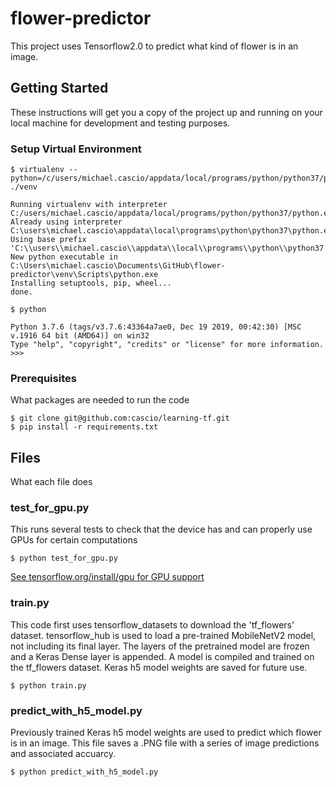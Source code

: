 # flower-predictor

This project uses Tensorflow2.0 to predict what kind of flower is in an image.

## Getting Started

These instructions will get you a copy of the project up and running on your local machine for development and testing purposes.

### Setup Virtual Environment 

```
$ virtualenv --python=/c/users/michael.cascio/appdata/local/programs/python/python37/python ./venv

Running virtualenv with interpreter C:/users/michael.cascio/appdata/local/programs/python/python37/python.exe
Already using interpreter C:\users\michael.cascio\appdata\local\programs\python\python37\python.exe
Using base prefix 'C:\\users\\michael.cascio\\appdata\\local\\programs\\python\\python37'
New python executable in C:\Users\michael.cascio\Documents\GitHub\flower-predictor\venv\Scripts\python.exe
Installing setuptools, pip, wheel...
done.
```
```
$ python

Python 3.7.6 (tags/v3.7.6:43364a7ae0, Dec 19 2019, 00:42:30) [MSC v.1916 64 bit (AMD64)] on win32
Type "help", "copyright", "credits" or "license" for more information.
>>>
```

### Prerequisites

What packages are needed to run the code

```
$ git clone git@github.com:cascio/learning-tf.git
$ pip install -r requirements.txt
```

## Files

What each file does

### test_for_gpu.py

This runs several tests to check that the device has and can properly use GPUs for certain computations

```
$ python test_for_gpu.py
```


[See tensorflow.org/install/gpu for GPU support](https://www.tensorflow.org/install/gpu)

### train.py

This code first uses tensorflow_datasets to download the 'tf_flowers' dataset. tensorflow_hub is used to load a pre-trained MobileNetV2 model, not including its final layer. The layers of the pretrained model are frozen and a Keras Dense layer is appended. A model is compiled and trained on the tf_flowers dataset. Keras h5 model weights are saved for future use.

```
$ python train.py
```

### predict_with_h5_model.py

Previously trained Keras h5 model weights are used to predict which flower is in an image. This file saves a .PNG file with a series of image predictions and associated accuarcy.

```
$ python predict_with_h5_model.py
```